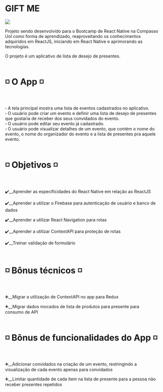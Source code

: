 # GIFT ME

<img src="https://img.shields.io/badge/React_Native-20232A?style=for-the-badge&logo=react&logoColor=61DAF"/>

Projeto sendo desenvolvido para o Bootcamp de React Native na Compasso Uol como forma de aprendizado, reaproveitando os conhecimentos adquiridos em ReactJS, iniciando em React Native e aprimorando as tecnologias.

O projeto é um aplicativo de lista de desejo de presentes. <br/><br/>

# :white_medium_small_square: O App :white_medium_small_square:

<br/>

:white_small_square: A tela principal mostra uma lista de eventos cadastrados no aplicativo. <br/>
:white_small_square: O usuário pode criar um evento e definir uma lista de desejo de presentes que gostaria de receber dos seus convidados do evento.<br/>
:white_small_square: O usuário pode editar seu evento já cadastrado.<br/>
:white_small_square: O usuário pode visualizar detalhes de um evento, que contém o nome do evento, o nome do organizador do evento e a lista de presentes pra aquele evento.<br/><br/>


# :white_medium_small_square: Objetivos :white_medium_small_square:

<br/>

:heavy_check_mark:__Aprender as especificidades do React Native em relação ao ReactJS 

:heavy_check_mark:__Aprender a utilizar o Firebase para autenticação de usuário e banco de dados

:heavy_check_mark:__Aprender a utilizar React Navigation para rotas

:heavy_check_mark:__Aprender a utilizar ContextAPI para proteção de rotas

:heavy_check_mark:__Treinar validação de formulário <br/><br/>

# :white_medium_small_square: Bônus técnicos :white_medium_small_square:

<br/>

:heavy_plus_sign:__Migrar a utilização de ContextAPI no app para Redux

:heavy_plus_sign:__Migrar dados mocados de lista de produtos para presente para consumo de API <br/><br/>


# :white_medium_small_square: Bônus de funcionalidades do App :white_medium_small_square:

<br/>

:heavy_plus_sign:__Adicionar convidados na criação de um evento, restringindo a visualização de cada evento apenas para convidados

:heavy_plus_sign:__Limitar quantidade de cada item na lista de presente para a pessoa não receber presentes repetidos

